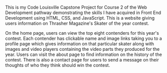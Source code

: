 This is my Code Louisville Capstone Project for Course 2 of the Web Development pathway demonstrating the skills I have acquired in Front End Development using HTML, CSS, and JavaScript. This is a website giving users information on Thrasher Magazine's Skater of the year contest.

On the home page, users can view the top eight contenders for this year's contest. Each contender has clickable name and image links taking you to a profile page which gives information on that particular skater along with images and video players containing the video parts they produced for the year. Users can visit the about page to find information on the history of the contest. There is also a contact page for users to send a message on their thoughts of who they think should win the contest.


 
